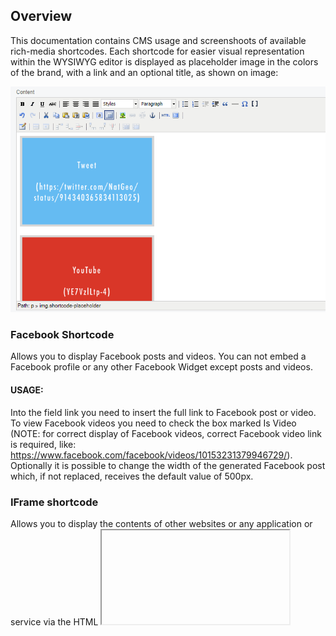 ## Overview
This documentation contains CMS usage and screenshoots of available rich-media shortcodes.
Each shortcode for easier visual representation within the WYSIWYG editor is displayed as placeholder image in the colors of the brand, with a link and an optional title, as shown on image:
 
 
![Shortcode placeholders](https://github.com/fractaslabs/silverstripe-shortcodable-codes/blob/3.0/docs/en/images/shortcode-placeholders.png)
 
 
### Facebook Shortcode
Allows you to display Facebook posts and videos. You can not embed a Facebook profile or any other Facebook Widget except posts and videos.

#### USAGE:
Into the field link you need to insert the full link to Facebook post or video.
To view Facebook videos you need to check the box marked Is Video (NOTE: for correct display of Facebook videos, correct Facebook video link is required, like: https://www.facebook.com/facebook/videos/10153231379946729/).
Optionally it is possible to change the width of the generated Facebook post which, if not replaced, receives the default value of 500px.


### IFrame shortcode
Allows you to display the contents of other websites or any application or service via the HTML <iframe> tag.

#### USAGE:
Into the field link you need to insert the full link to a website or service, while the Width and Height fields are optional and if not replaced receive default values of 640px x 480px.

#### NOTE 1:
If website, application or service has set a ban on the display of content (eg. "X-Frame-Options: SAMEORIGIN") then IFrame shortcode will not work, it will display an error message about the lack of site (Error 404 - Page not found) or unavailability (error 403 - Forbidden), for example, as is the case if you try to set https://www.google.com in <iframe>.

#### NOTE 2:
IFrame shortcode is responsive and "supposed" to be proportionally adjusted to the dimensions of the user's screen, but we can not guarantee the functionality of responsiveness because it depends on the implementation of embed sides (third party).


### Instagram shortcode
Enables display of Instagram Widget post, whether it is video or image.

#### USAGE:
Into the field Link you need to insert the full link to Instagram post. The interface will display the Instagram post widget, which is responsive and adaptable to the current resolution of the user's device.


### Twitter shortcode
Enables display of Twitter Widget Post, whether it is video or image.

#### USAGE:
Into the field Link you need to insert the full link to Twitter Post or video.
To view the Twitter video is necessary to mark the checkbox Is Video.


### Vimeo shortcode
Enables display of Vimeo videos. Into the field Link you need to insert the Vimeo video ID like so:
![Vimeo video ID example](https://github.com/fractaslabs/silverstripe-shortcodable-codes/blob/3.0/docs/en/images/vimeo-video-id-example.png)

Width and Height fields are optional and if they are not replaced receive defaults of 640px or 390px. If the default values are modified, it is necessary to keep the ratio of 16:9.



### YouTube shortcode
Enables display of YouTube videos. Into the field link you need to insert a YouTube video ID like so:
![YouTube video ID example](https://github.com/fractaslabs/silverstripe-shortcodable-codes/blob/3.0/docs/en/images/youtube-video-id-example.png)

Width and Height fields are optional and if they are not replaced receive defaults of 640px or 390px. If the default values are modified, it is necessary to keep the ratio of 16: 9.
